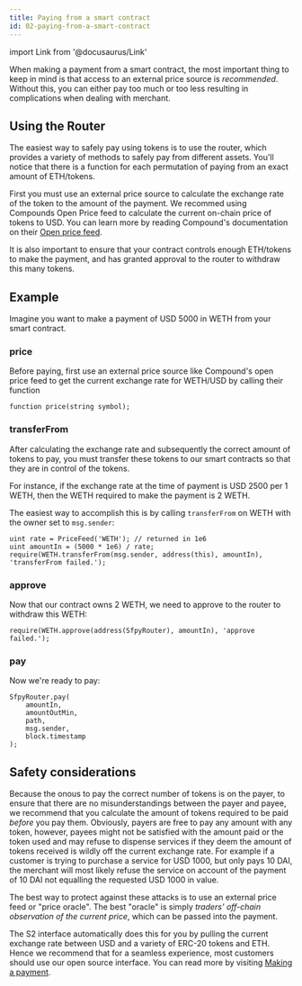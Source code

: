 ```yaml
---
title: Paying from a smart contract
id: 02-paying-from-a-smart-contract
---
```


import Link from '@docusaurus/Link'

When making a payment from a smart contract, the most important thing to keep in mind is that access to an external price source is _recommended_. Without this, you can either pay too much or too less resulting in complications when dealing with merchant.

## Using the Router

The easiest way to safely pay using tokens is to use the <Link to='/docs/06-references/02-periphery/01-router'>router</Link>, which provides a variety of methods to safely pay from different assets. You'll notice that there is a function for each permutation of paying from an exact amount of ETH/tokens.

First you must use an external price source to calculate the exchange rate of the token to the amount of the payment. We recommed using Compounds Open Price feed to calculate the current on-chain price of tokens to USD. You can learn more by reading Compound's documentation on their [Open price feed](https://compound.finance/open-price).

It is also important to ensure that your contract controls enough ETH/tokens to make the payment, and has granted approval to the router to withdraw this many tokens.

## Example

Imagine you want to make a payment of USD 5000 in WETH from your smart contract.

### price

Before paying, first use an external price source like Compound's open price feed to get the current exchange rate for WETH/USD by calling their function

```solidity
function price(string symbol);
```

### transferFrom
 
After calculating the exchange rate and subsequently the correct amount of tokens to pay, you must transfer these tokens to our smart contracts so that they are in control of the tokens. 

For instance, if the exchange rate at the time of payment is USD 2500 per 1 WETH, then the WETH required to make the payment is 2 WETH.

The easiest way to accomplish this is by calling `transferFrom` on WETH with the owner set to `msg.sender`:

```solidity
uint rate = PriceFeed('WETH'); // returned in 1e6
uint amountIn = (5000 * 1e6) / rate;
require(WETH.transferFrom(msg.sender, address(this), amountIn), 'transferFrom failed.');
```

### approve

Now that our contract owns 2 WETH, we need to approve to the <Link to='/docs/06-references/02-periphery/01-router'>router</Link> to withdraw this WETH:

```solidity
require(WETH.approve(address(SfpyRouter), amountIn), 'approve failed.');
```

### pay

Now we're ready to pay:

```solidity
SfpyRouter.pay(
    amountIn, 
    amountOutMin, 
    path, 
    msg.sender, 
    block.timestamp
);
```

## Safety considerations

Because the onous to pay the correct number of tokens is on the payer, to ensure that there are no misunderstandings between the payer and payee, we recommend that you calculate the amount of tokens required to be paid _before_ you pay them. Obviously, payers are free to pay any amount with any token, however, payees might not be satisfied with the amount paid or the token used and may refuse to dispense services if they deem the amount of tokens received is wildly off the current exchange rate. For example if a customer is trying to purchase a service for USD 1000, but only pays 10 DAI, the merchant will most likely refuse the service on account of the payment of 10 DAI not equalling the requested USD 1000 in value.

The best way to protect against these attacks is to use an external price feed or "price oracle". The best "oracle" is simply _traders' off-chain observation of the current price_, which can be passed into the payment.

The S2 interface automatically does this for you by pulling the current exchange rate between USD and a variety of ERC-20 tokens and ETH. Hence we recommend that for a seamless experience, most customers should use our open source interface. You can read more by visiting [Making a payment](/docs/04-interface/02-making-a-payment).
